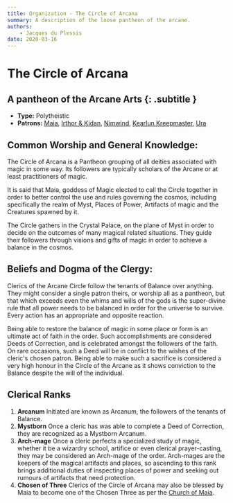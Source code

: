 ```yaml
---
title: Organization - The Circle of Arcana
summary: A description of the loose pantheon of the arcane.
authors:
    - Jacques du Plessis
date: 2020-03-16
---
```

# The Circle of Arcana
## A pantheon of the Arcane Arts {: .subtitle }

* **Type:** Polytheistic
* **Patrons:** [Maia](/religion/dieties/maia), [Irthor & Kidan](/religion/deities/irthor_&_kidan), [Nimwind](/religion/deities/nimwind), [Kearlun Kreepmaster](/religion/deities/kaerlun), [Ura](/religion/deities/ura)

## Common Worship and General Knowledge:
The Circle of Arcana is a Pantheon grouping of all deities associated with magic in some way.  Its followers are typically scholars of the Arcane or at least practitioners of magic.

It is said that Maia, goddess of Magic elected to call the Circle together in order to better control the use and rules governing the cosmos, including specifically the realm of Myst, Places of Power, Artifacts of magic and the Creatures spawned by it.

The Circle gathers in the Crystal Palace, on the plane of Myst in order to decide on the outcomes of many magical related situations.  They guide their followers through visions and gifts of magic in order to achieve a balance in the cosmos.

## Beliefs and Dogma of the Clergy: 
Clerics of the Arcane Circle follow the tenants of Balance over anything.  They might consider a single patron theirs, or worship all as a pantheon, but that which exceeds even the whims and wills of the gods is the super-divine rule that all power needs to be balanced in order for the universe to survive.  Every action has an appropriate and opposite reaction.

Being able to restore the balance of magic in some place or form is an ultimate act of faith in the order.  Such accomplishments are considered Deeds of Correction, and is celebrated amongst the followers of the faith.  On rare occasions, such a Deed will be in conflict to the wishes of the cleric's chosen patron.  Being able to make such a sacrifice is considered a very high honour in the Circle of the Arcane as it shows conviction to the Balance despite the will of the individual.

## Clerical Ranks
1. **Arcanum** Initiated are known as Arcanum, the followers of the tenants of Balance.
2. **Mystborn** Once a cleric has was able to complete a Deed of Correction, they are recognized as a Mystborn Arcanum.
3. **Arch-mage** Once a cleric perfects a specialized study of magic, whether it be a wizardry school, artifice or even clerical prayer-casting, they may be considered an Arch-mage of the order. Arch-mages are the keepers of the magical artifacts and places, so ascending to this rank brings additional duties of inspecting places of power and seeking out rumours of artifacts that need protection.
4. **Chosen of Three** Clerics of the Circle of Arcana may also be blessed by Maia to become one of the Chosen Three as per the [Church of Maia](/religion/organizations/church_of_maia#chosen_3).